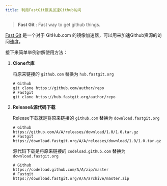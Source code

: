 ```yaml
---
title: 利用FastGit服务加速Github访问
---
```


> **Fast Git** : Fast way to get github things.

[Fast Git](https://fastgit.org/) 是一个对于 GitHub.com 的镜像加速器，可以用来加速Github资源的访问速度。

接下来简单举例讲解使用方法：

1. **Clone仓库**

   将原来链接的 `github.com` 替换为 `hub.fastgit.org`

   ```
   # Github
   git clone https://github.com/author/repo
   # Fastgit
   git clone https://hub.fastgit.org/author/repo
   ```

2. **Release&源代码下载**

   Release下载就是将原来链接的 `github.com` 替换为 `download.fastgit.org`

   ```
   # Github
   https://github.com/A/A/releases/download/1.0/1.0.tar.gz
   # Fastgit
   https://download.fastgit.org/A/A/releases/download/1.0/1.0.tar.gz
   ```

   源代码下载是将原来链接的 `codeload.github.com` 替换为 `download.fastgit.org`

   ```
   # Github
   https://codeload.github.com/A/A/zip/master
   # Fastgit
   https://download.fastgit.org/A/A/archive/master.zip
   ```

   

